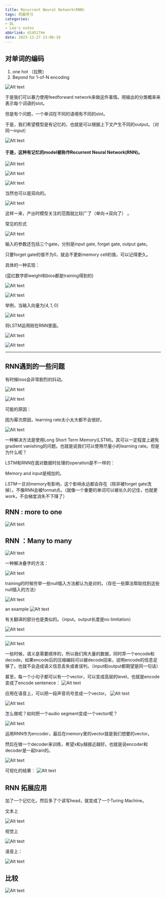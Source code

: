 ```yaml
---
title: Recurrent Neural Network(RNN)
tags: 机器学习
categories: 
- DL
- Lee's notes
abbrlink: d145174e
date: 2023-12-27 23:06:19
---
```

## 对单词的编码

1. one hot （拉胯）
2. Beyond for  1-of-N encoding

![Alt text](RNN/image.png)

于是我们可以暴力使用feedforward network来做这件事情。用输出的分类概率来表示每个词语的slot。

但是有个问题，一个单词在不同的语境有不同的slot。

于是，我们希望模型是有记忆的，也就是可以根据上下文产生不同的output。（对同一input）

![Alt text](RNN/image-1.png)


#### 于是，这种有记忆的model被称作Recurrent Neural Network(RNN)。


![Alt text](RNN/image-2.png)

![Alt text](RNN/image-3.png)

![Alt text](RNN/image-4.png)

当然也可以是双向的。

![Alt text](RNN/image-5.png)

这样一来，产出时模型关注的范围就比较广了（单向->双向了） 。

常见的形式

![Alt text](RNN/image-6.png)

输入的参数还包括三个gate，分别是input gate, forget gate, output gate。

只要forget gate的值不为0，就会不更新memory cell的值，可以记得更久。

具体的一种实现：

(蓝红数字即weight和bios都是training得到的)

![Alt text](RNN/image-8.png)

![Alt text](RNN/image-7.png)

举例，当输入向量为$[4,1,0]$

![Alt text](RNN/image-9.png)

将LSTM运用刚在RNN里面。

![Alt text](RNN/image-11.png)

![Alt text](RNN/image-10.png)


----

## RNN遇到的一些问题

有时候loss会非常剧烈的抖动。

![Alt text](RNN/image-13.png)

![Alt text](RNN/image-12.png)

可能的原因：

因为幂次原因，learning rate太小太大都不会很好。

![Alt text](RNN/image-14.png)

一种解决方法是使用Long Short Term Memory(LSTM)。其可以一定程度上避免gradient vanishing的问题。也就是说我们可以使用尽量小的learning rate。但是为什么呢？

LSTM和RNN在面对数据时处理的operation是不一样的：

Memory and input是相加的。

LSTM一旦对memory有影响，这个影响永远都会存在（除非被forget gate洗掉）。不像RNN会被format点。（就像一个重要的单词可以被长久的记住，也就更work，不会梯度消失不下降了）

 
 ## RNN : more to one

 ![Alt text](RNN/image-15.png)

 ## RNN ：Many to many

 ![Alt text](RNN/image-16.png)

 一种解决叠字的方法：

 ![Alt text](RNN/image-17.png)

 training的时候穷举一些null插入方法都认为是对的。（存在一些算法帮助找到这些null插入的方法）

 ![Alt text](RNN/image-18.png)

 an example
![Alt text](RNN/image-19.png)

有关翻译的部分也是类似的。（input。output长度是no limitation）

![Alt text](RNN/image-20.png)

----


 ![Alt text](RNN/image-21.png)

 一些时候，语义是需要顺序的，所以我们用大量的数据，同时弄一个encode和decode，如果encode后的压缩编码可以被decode回来，说明encode的信息足够了。也就不会造成语义信息丢失或者误判。（input和output都期望是同一句话）

 甚至，每一个小句子都可以有一个vector，可以变成高层的level，也就是encode变成了encode sentenece：
 ![Alt text](RNN/image-22.png)

应用在语音上，可以把一段声音讯号变成一个vector。
  ![Alt text](RNN/image-23.png)

  ![Alt text](RNN/image-24.png)

  怎么做呢？如何把一个audio segment变成一个vector呢？



![Alt text](RNN/image-25.png)

运用RNN作为encoder，最后在memory里的vector就是我们想要的vector。

然后在做一个decoder来训练，希望x和y越接近越好。也就是说encoder和decoder是一起train的。

![Alt text](RNN/image-26.png)


可视化的结果：
![Alt text](RNN/image-27.png)




## RNN 拓展应用

加了一个记忆化，然后多了个读写head，就变成了一个Turing Machine。

文本上

![Alt text](RNN/image-28.png)

视觉上

![Alt text](RNN/image-29.png)

语音上：

![Alt text](RNN/image-30.png)


## 比较

![Alt text](RNN/image-31.png)

